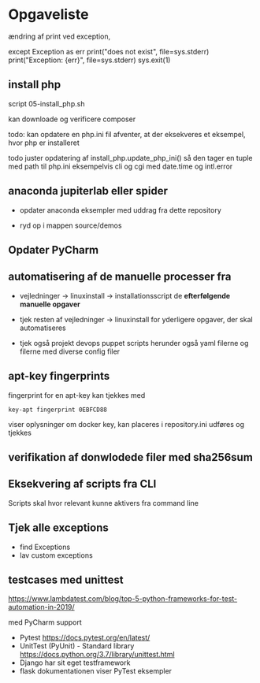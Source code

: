 # Opgaveliste


ændring af print ved exception, 

except Exception as err
    print("does not exist", file=sys.stderr) 
    print("Exception: {err}", file=sys.stderr) 
    sys.exit(1)

## install php

script 05-install_php.sh

kan downloade og verificere composer

todo: kan opdatere en php.ini fil afventer, at der eksekveres et eksempel, hvor php er installeret

todo juster opdatering af install_php.update_php_ini() så den tager en tuple med path til php.ini eksempelvis cli og cgi med date.time og intl.error

## anaconda jupiterlab eller spider

- opdater anaconda eksempler med uddrag fra dette repository

- ryd op i mappen source/demos

## Opdater PyCharm

## automatisering af de manuelle processer fra

- vejledninger -> linuxinstall -> installationsscript de **efterfølgende manuelle opgaver**

- tjek resten af vejledninger -> linuxinstall for yderligere opgaver, der skal automatiseres

- tjek også projekt devops puppet scripts herunder også yaml filerne og filerne med diverse config filer

## apt-key fingerprints

fingerprint for en apt-key kan tjekkes med

    key-apt fingerprint 0EBFCD88
    
viser oplysninger om docker key, kan placeres i repository.ini udføres og tjekkes

## verifikation af donwlodede filer med sha256sum

##  Eksekvering af scripts fra CLI

Scripts skal hvor relevant kunne aktivers fra command line

## Tjek alle exceptions

- find Exceptions
- lav custom exceptions

## testcases med unittest

https://www.lambdatest.com/blog/top-5-python-frameworks-for-test-automation-in-2019/

med PyCharm support
- Pytest https://docs.pytest.org/en/latest/
- UnitTest (PyUnit) - Standard library https://docs.python.org/3.7/library/unittest.html
- Django har sit eget testframework
- flask dokumentationen viser PyTest eksempler

